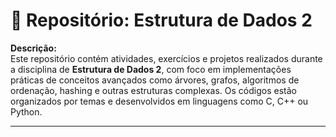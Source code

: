 # 📂 Repositório: Estrutura de Dados 2

**Descrição:**  
Este repositório contém atividades, exercícios e projetos realizados durante a disciplina de **Estrutura de Dados 2**, com foco em implementações práticas de conceitos avançados como árvores, grafos, algoritmos de ordenação, hashing e outras estruturas complexas. Os códigos estão organizados por temas e desenvolvidos em linguagens como C, C++ ou Python.

---
